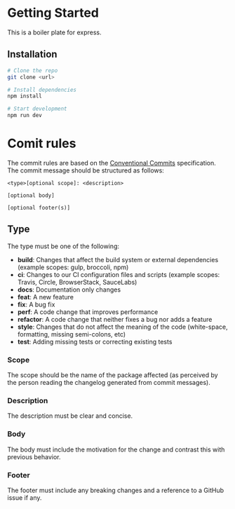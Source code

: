 # Getting Started
This is a boiler plate for express.

## Installation

```bash
# Clone the repo
git clone <url>

# Install dependencies
npm install

# Start development
npm run dev
```

# Comit rules
The commit rules are based on the [Conventional Commits](https://www.conventionalcommits.org/en/v1.0.0/) specification. The commit message should be structured as follows:
```
<type>[optional scope]: <description>

[optional body]

[optional footer(s)]
```

## Type
The type must be one of the following:
- **build**: Changes that affect the build system or external dependencies (example scopes: gulp, broccoli, npm)
- **ci**: Changes to our CI configuration files and scripts (example scopes: Travis, Circle, BrowserStack, SauceLabs)
- **docs**: Documentation only changes
- **feat**: A new feature
- **fix**: A bug fix
- **perf**: A code change that improves performance
- **refactor**: A code change that neither fixes a bug nor adds a feature
- **style**: Changes that do not affect the meaning of the code (white-space, formatting, missing semi-colons, etc)
- **test**: Adding missing tests or correcting existing tests

### Scope
The scope should be the name of the package affected (as perceived by the person reading the changelog generated from commit messages).

### Description
The description must be clear and concise.

### Body
The body must include the motivation for the change and contrast this with previous behavior.

### Footer
The footer must include any breaking changes and a reference to a GitHub issue if any.
